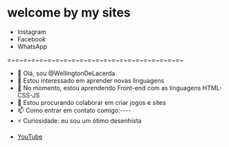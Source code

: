 <h1>welcome by my sites</h1>
<ul>
    <li><a src="#"target="_blank">Instagram</a>
    <li><a src="#"target="_blank">Facebook</a>
    <li><a src="#"target="_blank">WhatsApp</a>
</ul>

=~=~=~=~=~=~=~=~=~=~=~=~=~=~=~=~=~=~=~=~=~=~
- 👋 Olá, sou @WellingtonDeLacerda
- 👀 Estou interessado em aprender novas linguagens 
- 🌱 No momento, estou aprendendo Front-end com as linguagens HTML-CSS-JS
- 💞️ Estou procurando colaborar em criar jogos e sites 
- 📫 Como entrar em contato comigo:----
- ⚡ Curiosidade: eu sou um ótimo desenhista 

<ul>
   <li><a href="https://youtube.com" target="_blank" rel="external" >YouTube</a>
</ul>
<!---
WellingtonDeLacerda/WellingtonDeLacerda é um repositório ✨ especial ✨ porque seu `README.md` (este arquivo) aparece no seu perfil do GitHub.
Você pode clicar no link Visualizar para dar uma olhada nas suas alterações.
--->
 
